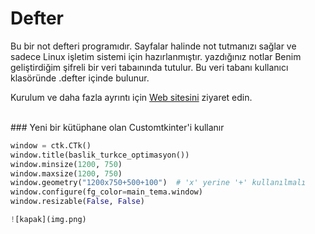 # Defter

Bu bir not defteri programıdır. Sayfalar halinde not tutmanızı sağlar ve sadece Linux işletim sistemi için hazırlanmıştır. yazdığınız notlar Benim geliştirdiğim şifreli bir veri tabaınında tutulur. Bu veri tabanı kullanıcı klasöründe .defter içinde bulunur.
<br>
<p>Kurulum ve daha fazla ayrıntı için <a href="https://defter.netlify.app/">Web sitesini</a> ziyaret edin.<p>
<br>
### Yeni bir kütüphane olan Customtkinter'i kullanır
  
```python
window = ctk.CTk()
window.title(baslik_turkce_optimasyon())
window.minsize(1200, 750)
window.maxsize(1200, 750)
window.geometry("1200x750+500+100")  # 'x' yerine '+' kullanılmalı
window.configure(fg_color=main_tema.window)
window.resizable(False, False)

![kapak](img.png)
